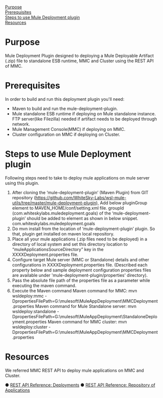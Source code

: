 [Purpose](#purpose)  
[Prerequisites](#prerequisites)  
[Steps to use Mule Deployment plugin](#steps-to-use-mule-deployment-plugin)  
[Resources](#resources)

Purpose
=======

Mule Deployment Plugin designed to deploying a Mule Deployable Artifact (.zip) file to standalone ESB runtime, MMC and Cluster using the REST API of MMC.

Prerequisites
=============

In order to build and run this deployment plugin you'll need:  

* Maven to build and run the mule-deployment-plugin.
* Mule standalone ESB runtime if deploying on Mule standalone instance. FTP server(like Filezilla) needed if artifact needs to be deployed through network.
* Mule Management Console(MMC) if deploying on MMC.
* Cluster configuration on MMC if deploying on Cluster.

Steps to use Mule Deployment plugin
===================================
Following steps need to take to deploy mule applications on mule server using this plugin.

1. After cloning the ‘mule-deployment-plugin’ (Maven Plugin) from GIT repository (https://github.com/WhiteSky-Labs/wsl-mule-utils/tree/master/mule-deployment-plugin), Add below pluginGroup element to MAVEN_HOME/conf/setting.xml file. groupId (com.whiteskylabs.muledeployment.goals) of the ‘mule-deployment-plugin’ should be added to <pluginGroup> element as shown in below snippet. 
                 <pluginGroups>
                         <pluginGroup>com.whiteskylabs.muledeployment.goals</pluginGroup>
                 </pluginGroups>
2. Do mvn install from the location of ‘mule-deployment-plugin’ plugin. So that, plugin get installed on maven local repository.
3. Place all your mule applications (.zip files need to be deployed) in a directory of local system and set this directory location to “muleApplicationsSourceDirectory” key in the XXXXDeployment.properties file.
4. Configure target Mule server (MMC or Standalone) details and other configurations in XXXXDeployment.properties file. (Described each property below and sample deployment configuration properties files are available under 'mule-deployment-plugin/properties' directory). 
5. Pass the absolute file path of the properties file as a parameter while executing the maven command.
6. Execute the Maven command
          Maven command for MMC:       mvn wsldeploy:mmc -DpropertiesFilePath=G:\mulesoft\MuleAppDeployment\MMCDeployment.properties
          Maven command for Mule Standalone server:  mvn wsldeploy:standalone -DpropertiesFilePath=G:\mulesoft\MuleAppDeployment\StandaloneDeployment.properties
          Maven command for MMC cluster:  mvn wsldeploy:cluster -DpropertiesFilePath=G:\mulesoft\MuleAppDeployment\MMCDeployment.properties
		  
Resources
===========
We referred MMC REST API to deploy mule applications on MMC and Cluster.
		  
●	[REST API Reference: Deployments](http://www.mulesoft.org/documentation/display/current/Deployments)
●	[REST API Reference: Repository of Applications](http://www.mulesoft.org/documentation/display/current/Repository+of+Applications)